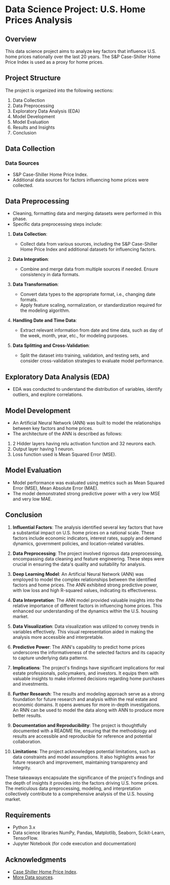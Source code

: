 # Data Science Project: U.S. Home Prices Analysis

## Overview
This data science project aims to analyze key factors that influence U.S. home prices nationally over the last 20 years. The S&P Case-Shiller Home Price Index is used as a proxy for home prices.

## Project Structure
The project is organized into the following sections:

1. Data Collection
2. Data Preprocessing
3. Exploratory Data Analysis (EDA)
4. Model Development
5. Model Evaluation
6. Results and Insights
7. Conclusion

## Data Collection
### Data Sources
- S&P Case-Shiller Home Price Index.
- Additional data sources for factors influencing home prices were collected.

## Data Preprocessing
- Cleaning, formatting data and merging datasets were performed in this phase.
- Specific data preprocessing steps include:
1. **Data Collection**:
   - Collect data from various sources, including the S&P Case-Shiller Home Price Index and additional datasets for influencing factors.

2. **Data Integration**:
   - Combine and merge data from multiple sources if needed. Ensure consistency in data formats.

3. **Data Transformation**:
   - Convert data types to the appropriate format, i.e., changing date formats.
   - Apply feature scaling, normalization, or standardization required for the modeling algorithm.

4. **Handling Date and Time Data**:
    - Extract relevant information from date and time data, such as day of the week, month, year, etc., for modeling purposes.

5. **Data Splitting and Cross-Validation**:
    - Split the dataset into training, validation, and testing sets, and consider cross-validation strategies to evaluate model performance.

## Exploratory Data Analysis (EDA)
- EDA was conducted to understand the distribution of variables, identify outliers, and explore correlations.

## Model Development
- An Artificial Neural Network (ANN) was built to model the relationships between key factors and home prices.
- The architecture of the ANN is described as follows:
1. 2 Hidder layers having relu activation function and 32 neurons each.
2. Output layer having 1 neuron.
3. Loss function used is Mean Squared Error (MSE).

## Model Evaluation
- Model performance was evaluated using metrics such as Mean Squared Error (MSE), Mean Absolute Error (MAE).
- The model demonstrated strong predictive power with a very low MSE and very low MAE.
  
## Conclusion

1. **Influential Factors**: The analysis identified several key factors that have a substantial impact on U.S. home prices on a national scale. These factors include economic indicators, interest rates, supply and demand dynamics, government policies, and location-related variables.

2. **Data Preprocessing**: The project involved rigorous data preprocessing, encompassing data cleaning and feature engineering. These steps were crucial in ensuring the data's quality and suitability for analysis.

3. **Deep Learning Model**: An Artificial Neural Network (ANN) was employed to model the complex relationships between the identified factors and home prices. The ANN exhibited strong predictive power, with low loss and high R-squared values, indicating its effectiveness.

4. **Data Interpretation**: The ANN model provided valuable insights into the relative importance of different factors in influencing home prices. This enhanced our understanding of the dynamics within the U.S. housing market.

5. **Data Visualization**: Data visualization was utilized to convey trends in variables effectively. This visual representation aided in making the analysis more accessible and interpretable.

6. **Predictive Power**: The ANN's capability to predict home prices underscores the informativeness of the selected factors and its capacity to capture underlying data patterns.

7. **Implications**: The project's findings have significant implications for real estate professionals, policymakers, and investors. It equips them with valuable insights to make informed decisions regarding home purchases and investments.

8. **Further Research**: The results and modeling approach serve as a strong foundation for future research and analysis within the real estate and economic domains. It opens avenues for more in-depth investigations. An RNN can be used to model the data along with ANN to produce more better results.

9. **Documentation and Reproducibility**: The project is thoughtfully documented with a README file, ensuring that the methodology and results are accessible and reproducible for reference and potential collaboration.

10. **Limitations**: The project acknowledges potential limitations, such as data constraints and model assumptions. It also highlights areas for future research and improvement, maintaining transparency and integrity.

These takeaways encapsulate the significance of the project's findings and the depth of insights it provides into the factors driving U.S. home prices. The meticulous data preprocessing, modeling, and interpretation collectively contribute to a comprehensive analysis of the U.S. housing market.


## Requirements
- Python 3.x
- Data science libraries NumPy, Pandas, Matplotlib, Seaborn, Scikit-Learn, TensorFlow.
- Jupyter Notebook (for code execution and documentation)

## Acknowledgments
- [Case Shiller Home Price Index](https://fred.stlouisfed.org/series/CSUSHPISA).
- [More Data sources](https://www.macrotrends.net/).
